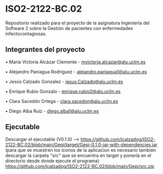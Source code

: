 # ISO2-2122-BC.02
Repositorio realizado para el proyecto de la asignatura  Ingeniería del Software 2  sobre  la Gestión de pacientes con enfermedades infectocontagiosas.

##  Integrantes  del proyecto

•	María Victoria Alcázar Clemente - mvictoria.alcazar@alu.uclm.es

•	Alejandro Paniagua Rodríguez  - alejandro.paniagua1@alu.uclm.es

•	Jesús Calzado Gonzalez - jesus.Calzado@alu.uclm.es

•	Enrique Rubio Gonzalo - enrique.rubio2@alu.uclm.es

•	Clara Sacedón Ortega - clara.sacedon@alu.uclm.es

•	Diego Alba Ruiz - diego.alba1@alu.uclm.es

##  Ejecutable

Descargar el ejecutable (V0.1.0) --> https://github.com/jcalzadog/ISO2-2122-BC.02/blob/main/Gepi/target/Gepi-0.1.0-jar-with-dependencies.jar
(para que se muestren los iconos de la aplicacion es necesario tambien descargar la carpeta "src" que se encuentra en target y ponerla en el directorio desde donde ejecute el programa) https://github.com/jcalzadog/ISO2-2122-BC.02/blob/main/Gepi/src.zip



